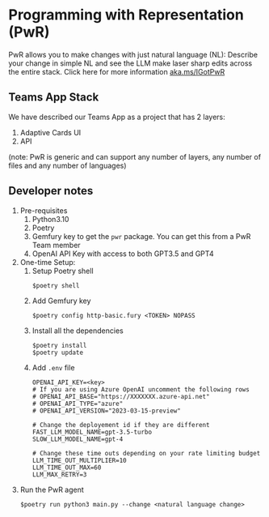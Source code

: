 # Programming with Representation (PwR)

PwR allows you to make changes with just natural language (NL): Describe your change in simple NL and see the LLM make laser sharp edits across the entire stack. Click here for more information [aka.ms/IGotPwR](https://aka.ms/IGotPwR)

## Teams App Stack

We have described our Teams App as a project that has 2 layers:

1. Adaptive Cards UI
2. API 

(note: PwR is generic and can support any number of layers, any number of files and any number of languages)

## Developer notes

1. Pre-requisites
    1. Python3.10
    2. Poetry
    3. Gemfury key to get the `pwr` package. You can get this from a PwR Team member
    4. OpenAI API Key with access to both GPT3.5 and GPT4
2. One-time Setup:
    1. Setup Poetry shell
        ```
        $poetry shell
        ```
    2. Add Gemfury key
        ```
        $poetry config http-basic.fury <TOKEN> NOPASS
        ```
    3. Install all the dependencies
        ```
        $poetry install
        $poetry update
        ```
    4. Add `.env` file
        ```
        OPENAI_API_KEY=<key>
        # If you are using Azure OpenAI uncomment the following rows
        # OPENAI_API_BASE="https://XXXXXXX.azure-api.net"
        # OPENAI_API_TYPE="azure"
        # OPENAI_API_VERSION="2023-03-15-preview"
        
        # Change the deployement id if they are different
        FAST_LLM_MODEL_NAME=gpt-3.5-turbo
        SLOW_LLM_MODEL_NAME=gpt-4

        # Change these time outs depending on your rate limiting budget
        LLM_TIME_OUT_MULTIPLIER=10
        LLM_TIME_OUT_MAX=60
        LLM_MAX_RETRY=3
        ```
3. Run the PwR agent
    ```
    $poetry run python3 main.py --change <natural language change>
    ```
